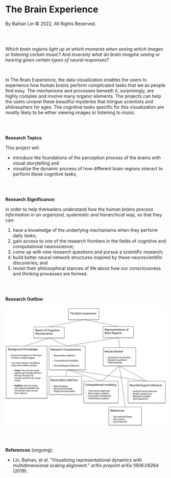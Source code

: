 # The Brain Experience

By Baihan Lin &copy; 2022, All Rights Reserved.

<br>

<br>

*Which brain regions light up at which moments when seeing which images or listening certain music? And inversely what do brain imagine seeing or hearing given certain types of neural responses?*

<br>

In The Brain Experience, the data visualization enables the users to experience how human brains perform complicated tasks that we as people find easy. The mechanisms and processes beneath it, surprisingly, are highly complex and involve many organic elements. The projects can help the users unravel these beautiful mysteries that intrigue scientists and philosophers for ages. The cognitive tasks specific for this visualization are mostly likely to be either viewing images or listening to music.

<br>

<br>

**Research Topics**:

This project will:

- introduce the foundations of the perception process of the brains with visual storytelling and 
- visualize the dynamic process of how different brain regions interact to perform these cognitive tasks, 

<br>

<br>

**Research Significance**:

in order to help thereaders understand *how the human brains process information in an organized, systematic and hierarchical way*, so that they can:

1. have a knowledge of the underlying mechanisms when they perform daily tasks; 
2. gain access to one of the research frontiers in the fields of cognitive and computational neuroscience;
3. come up with new research questions and pursue a scientific research; 
4. build better neural network structures inspired by these neuroscientific discoveries; and 
5. revisit their philosophical stances of life about how our consciousness and thinking processes are formed. 

<br><br>

**Research Outline**:

![research-map](./assets/research-map.png)

<br>

<br>

**References** (ongoing):

- Lin, Baihan, et al. "Visualizing representational dynamics with multidimensional scaling alignment." *arXiv preprint arXiv:1906.09264* (2019).

